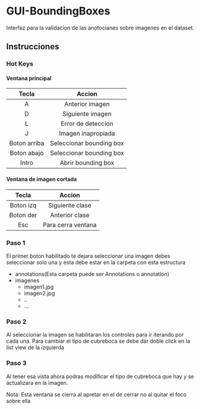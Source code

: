 # GUI-BoundingBoxes
Interfaz para la validacion de las anotocianes sobre imagenes en el dataset.

## Instrucciones 

### Hot Keys

#### Ventana principal
| Tecla | Accion |
|    :----:   |    :----:   | 
| A | Anterior imagen  |
| D |  Siguiente imagen |
| L | Error de deteccion |
| J | Imagen inapropiada |
| Boton arriba | Seleccionar bounding box |
| Boton abajo | Seleccionar bounding box |
| Intro | Abrir bounding box |

#### Ventana de imagen cortada
| Tecla | Accion |
|    :----:   |    :----:   | 
| Boton izq | Siguiente clase |
| Boton der | Anterior clase |
| Esc  | Para cerra ventana |




### Paso 1
El primer boton habilitado te dejara seleccionar una imagen debes seleccionar solo una y esta debe estar en la carpeta con esta estructura

- annotations(Esta carpeta puede ser Annotations o annotation)
- imagenes 
  - imagen1.jpg
  - imagen2.jpg
  - ..
  - ...

### Paso 2

Al seleccionar la imagen se habilitaran los controles para ir iterando por cada una.
Para cambiar el tipo de cubreboca se debe dar doble click en la list view de la izquierda

### Paso 3

Al tener esa vista ahora podras modificar el tipo de cubreboca que hay y se actualizara en la imagen.

Nota: Esta ventana se cierra al apretar en el de cerrar no al quitar el foco sobre ella

